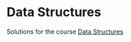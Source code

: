 # Data Structures

Solutions for the course [Data Structures](https://www.coursera.org/learn/data-structures)